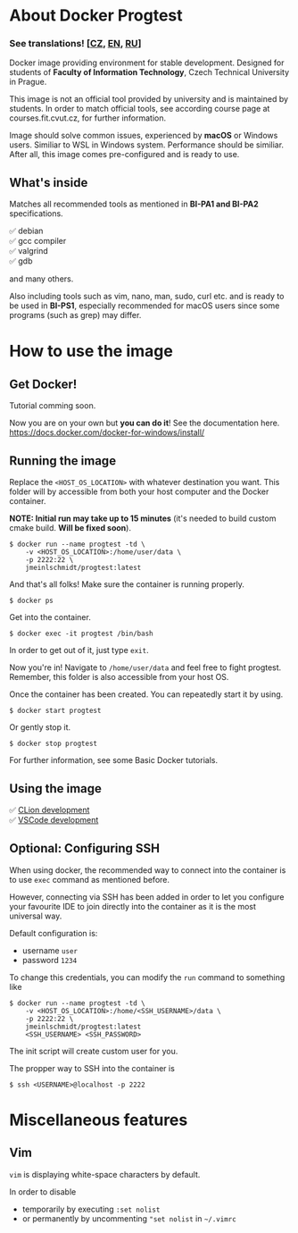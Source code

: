 # About Docker Progtest

### See translations! [[CZ](https://google.com/), [EN](https://google.com/), [RU](https://google.com/)]

Docker image providing environment for stable development. Designed for students of **Faculty of Information Technology**, Czech Technical University in Prague.

This image is not an official tool provided by university and is maintained by students. In order to match official tools, see according course page at courses.fit.cvut.cz, for further information.

Image should solve common issues, experienced by **macOS** or Windows users. Similiar to WSL in Windows system. Performance should be similiar. After all, this image comes pre-configured and is ready to use.

## What's inside

Matches all recommended tools as mentioned in **BI-PA1 and BI-PA2** specifications.

✅ debian \
✅ gcc compiler \
✅ valgrind \
✅ gdb

and many others.

Also including tools such as vim, nano, man, sudo, curl etc. and is ready to be used in **BI-PS1**, especially recommended for macOS users since some programs (such as grep) may differ.

# How to use the image

## Get Docker!

Tutorial comming soon.

Now you are on your own but **you can do it**! See the documentation here. https://docs.docker.com/docker-for-windows/install/

## Running the image

Replace the `<HOST_OS_LOCATION>` with whatever destination you want. This folder will by accessible from both your host computer and the Docker container.

**NOTE: Initial run may take up to 15 minutes** (it's needed to build custom cmake build. **Will be fixed soon**).

```
$ docker run --name progtest -td \
    -v <HOST_OS_LOCATION>:/home/user/data \
    -p 2222:22 \
    jmeinlschmidt/progtest:latest
```

And that's all folks! Make sure the container is running properly.

```
$ docker ps
```

Get into the container.

```
$ docker exec -it progtest /bin/bash
```

In order to get out of it, just type `exit`.

Now you're in! Navigate to `/home/user/data` and feel free to fight progtest. Remember, this folder is also accessible from your host OS.

Once the container has been created. You can repeatedly start it by using.

```
$ docker start progtest
```

Or gently stop it.

```
$ docker stop progtest
```

For further information, see some Basic Docker tutorials.

## Using the image

✅ [CLion development](http://google.com/) \
✅ [VSCode development](http://google.com/)

## Optional: Configuring SSH

When using docker, the recommended way to connect into the container is to use `exec` command as mentioned before.

However, connecting via SSH has been added in order to let you configure your favourite IDE to join directly into the container as it is the most universal way.

Default configuration is:
- username `user`
- password `1234`

To change this credentials, you can modify the `run` command to something like

```
$ docker run --name progtest -td \
    -v <HOST_OS_LOCATION>:/home/<SSH_USERNAME>/data \
    -p 2222:22 \
    jmeinlschmidt/progtest:latest
    <SSH_USERNAME> <SSH_PASSWORD>
```

The init script will create custom user for you.

The propper way to SSH into the container is

```
$ ssh <USERNAME>@localhost -p 2222
```

# Miscellaneous features

## Vim

`vim` is displaying white-space characters by default.

In order to disable
- temporarily by executing `:set nolist`
- or permanently by uncommenting `"set nolist` in `~/.vimrc`


